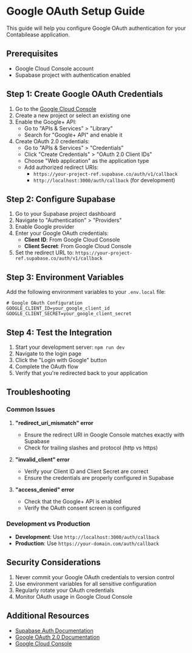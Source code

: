 # Google OAuth Setup Guide

This guide will help you configure Google OAuth authentication for your Contabilease application.

## Prerequisites

- Google Cloud Console account
- Supabase project with authentication enabled

## Step 1: Create Google OAuth Credentials

1. Go to the [Google Cloud Console](https://console.cloud.google.com/)
2. Create a new project or select an existing one
3. Enable the Google+ API:
   - Go to "APIs & Services" > "Library"
   - Search for "Google+ API" and enable it
4. Create OAuth 2.0 credentials:
   - Go to "APIs & Services" > "Credentials"
   - Click "Create Credentials" > "OAuth 2.0 Client IDs"
   - Choose "Web application" as the application type
   - Add authorized redirect URIs:
     - `https://your-project-ref.supabase.co/auth/v1/callback`
     - `http://localhost:3000/auth/callback` (for development)

## Step 2: Configure Supabase

1. Go to your Supabase project dashboard
2. Navigate to "Authentication" > "Providers"
3. Enable Google provider
4. Enter your Google OAuth credentials:
   - **Client ID**: From Google Cloud Console
   - **Client Secret**: From Google Cloud Console
5. Set the redirect URL to: `https://your-project-ref.supabase.co/auth/v1/callback`

## Step 3: Environment Variables

Add the following environment variables to your `.env.local` file:

```env
# Google OAuth Configuration
GOOGLE_CLIENT_ID=your_google_client_id
GOOGLE_CLIENT_SECRET=your_google_client_secret
```

## Step 4: Test the Integration

1. Start your development server: `npm run dev`
2. Navigate to the login page
3. Click the "Login with Google" button
4. Complete the OAuth flow
5. Verify that you're redirected back to your application

## Troubleshooting

### Common Issues

1. **"redirect_uri_mismatch" error**
   - Ensure the redirect URI in Google Console matches exactly with Supabase
   - Check for trailing slashes and protocol (http vs https)

2. **"invalid_client" error**
   - Verify your Client ID and Client Secret are correct
   - Ensure the credentials are properly configured in Supabase

3. **"access_denied" error**
   - Check that the Google+ API is enabled
   - Verify the OAuth consent screen is configured

### Development vs Production

- **Development**: Use `http://localhost:3000/auth/callback`
- **Production**: Use `https://your-domain.com/auth/callback`

## Security Considerations

1. Never commit your Google OAuth credentials to version control
2. Use environment variables for all sensitive configuration
3. Regularly rotate your OAuth credentials
4. Monitor OAuth usage in Google Cloud Console

## Additional Resources

- [Supabase Auth Documentation](https://supabase.com/docs/guides/auth)
- [Google OAuth 2.0 Documentation](https://developers.google.com/identity/protocols/oauth2)
- [Google Cloud Console](https://console.cloud.google.com/)
